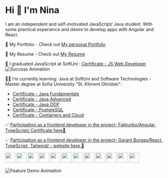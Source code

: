 # Hi 👋 I'm Nina 

I am an independent and self-motivated JavaScript/ Java student. With some practical experience and desire to develop apps with Angular and React.

💼 My Portfolio - Check out [My personal Portfolio](https://personal-portfolio-hazel-six.vercel.app/)

📄 My Resume - Check out [My Resume](https://resume-7a12.onrender.com/)

🚀  I graduated JavaScript at SoftUni : [Certificate - JS Web Developer](https://softuni.bg/certificates/details/185271/46d18211) <img src="https://media.giphy.com/media/111ebonMs90YLu/giphy.gif" alt="Success Animation">

👩‍💻 I’m currently learning: Java at SoftUni and Software Technologies - Master degree at Sofia University "St. Kliment Ohridski":
-  [Certificate - Java Fundamentals](https://softuni.bg/certificates/details/195145/c10f50f2)
-  [Certificate - Java Advanced](https://softuni.bg/certificates/details/203382/3e2e30b7)
-  [Certificate - Java OOP](https://softuni.bg/certificates/details/211065/3ca50784)
-  [Certificate -  PostgreSQL](https://softuni.bg/certificates/details/216935/1e04bc5e)
-  [Certificate -  Containers and Cloud](https://softuni.bg/certificates/details/225479/ce73942a)


  ✅  [Participation as a frontend developer  in the project- Fakturiko/Angular, TypeScript/ Certificate here🔗](https://drive.google.com/file/d/1HAVNopZsz644p_lY8Q1Oogcr1DbC4RLR/view)
  
  ✅  [Participation as a frontend developer  in the project- Garant Burgas/React, TypeScript, Tailwind/ - website here 🔗](https://borsa.garantburgas.com)

<img src="https://github.com/NinaNikolova/NinaNikolova/assets/40785979/0c7a42b9-94fd-42b9-969f-f4e30c2e8111" width="32" />
<img src="https://github.com/NinaNikolova/NinaNikolova/assets/40785979/e792b3c2-e734-4b84-9081-8126b9ca356e" width="32" />
<img src="https://github.com/NinaNikolova/NinaNikolova/assets/40785979/6819a7b8-6544-4fc4-9f02-9e4cfc09c848" width="32" />
<img src="https://github.com/NinaNikolova/NinaNikolova/assets/40785979/b9a9302b-fbf4-4c12-9855-0b5dcc669898" width="32" />
<img src="https://github.com/NinaNikolova/NinaNikolova/assets/40785979/0c0e4a02-bbc2-4e59-9891-d36a9c98edcc" width="32" />
<img src="https://github.com/NinaNikolova/NinaNikolova/assets/40785979/61a451c2-fd05-4178-b511-1e50d412f017" width="32" />
<img src="https://github.com/NinaNikolova/NinaNikolova/assets/40785979/bb6ec9c9-28bb-4329-a2a4-4d35348b9381" width="32" />
<img src="https://github.com/NinaNikolova/NinaNikolova/assets/40785979/8e2f4566-ec13-4992-af1e-476574683b2f" width="32" />
<img src="https://github.com/NinaNikolova/NinaNikolova/assets/40785979/31a14935-fbe9-448b-9f14-bd4c99123cf8" width="32" />
<img src="https://github.com/NinaNikolova/NinaNikolova/assets/40785979/9e5e1295-a22a-40f9-83eb-6ada31a943bd" width="32" />
<img src="https://github.com/NinaNikolova/NinaNikolova/assets/40785979/8c53f516-45db-4b16-8c67-7cd07851e04d" width="32" />
<img src="https://github.com/NinaNikolova/NinaNikolova/assets/40785979/45c64c32-5951-4b7d-8f4b-482b4fcada8b" width="32" />


![Feature Demo Animation](https://media.giphy.com/media/xT9IgzoKnwFNmISR8I/giphy.gif)
